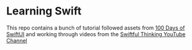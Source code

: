 # Learning Swift
This repo contains a bunch of tutorial followed assets from [100 Days of SwiftUI](https://www.hackingwithswift.com/100/swiftui) and working through videos from the [Swiftful Thinking YouTube Channel](https://www.youtube.com/@SwiftfulThinking)
